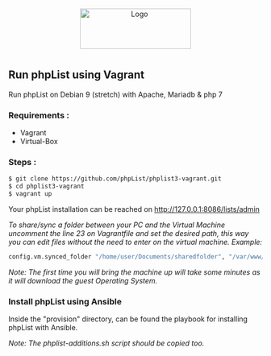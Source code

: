 
<!-- PROJECT LOGO -->
<br />
<p align="center">
  <a href="https://github.com/phpList/phplist3-vagrant">
    <img src="https://www.phplist.org/wp-content/uploads/2014/04/logo-nodomain-black.svg" alt="Logo" width="220" height="80">
  </a>
</p>


#
## Run phpList using Vagrant


Run phpList on Debian 9 (stretch) with Apache, Mariadb & php 7

### Requirements :
* Vagrant
* Virtual-Box

### Steps :
``` sh
$ git clone https://github.com/phpList/phplist3-vagrant.git
$ cd phplist3-vagrant
$ vagrant up
```
Your phpList installation can be reached on http://127.0.0.1:8086/lists/admin

*To share/sync a folder between your PC and the Virtual Machine uncomment the line 23 on Vagrantfile and set the desired path, this way you can edit files without the need to enter on the virtual machine. 
Example:*

``` sh
config.vm.synced_folder "/home/user/Documents/sharedfolder", "/var/www/phplist/installation/"
```

*Note: The first time you will bring the machine up will take some minutes as it will download the guest Operating System.*



### Install phpList using Ansible
Inside the "provision" directory, can be found the playbook for installing phpList with Ansible.

*Note: The phplist-additions.sh script should be copied too.*

